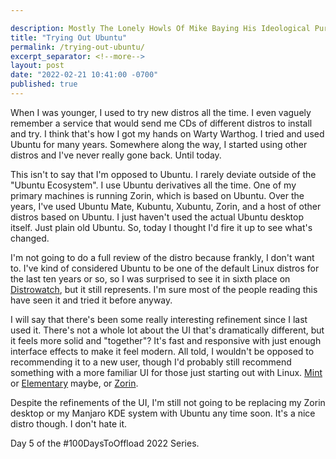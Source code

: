 ```yaml
---

description: Mostly The Lonely Howls Of Mike Baying His Ideological Purity At The Moon
title: "Trying Out Ubuntu"
permalink: /trying-out-ubuntu/
excerpt_separator: <!--more-->
layout: post
date: "2022-02-21 10:41:00 -0700"
published: true
---
```


When I was younger, I used to try new distros all the time. I even vaguely remember a service that would send me CDs of different distros to install and try. I think that's how I got my hands on Warty Warthog. I tried and used Ubuntu for many years. Somewhere along the way, I started using other distros and I've never really gone back. Until today.

<!--more-->

This isn't to say that I'm opposed to Ubuntu. I rarely deviate outside of the "Ubuntu Ecosystem". I use Ubuntu derivatives all the time. One of my primary machines is running Zorin, which is based on Ubuntu. Over the years, I've used Ubuntu Mate, Kubuntu, Xubuntu, Zorin, and a host of other distros based on Ubuntu. I just haven't used the actual Ubuntu desktop itself. Just plain old Ubuntu. So, today I thought I'd fire it up to see what's changed.

I'm not going to do a full review of the distro because frankly, I don't want to. I've kind of considered Ubuntu to be one of the default Linux distros for the last ten years or so, so I was surprised to see it in sixth place on [Distrowatch](https://distrowatch.com/index.php), but it still represents. I'm sure most of the people reading this have seen it and tried it before anyway.

I will say that there's been some really interesting refinement since I last used it. There's not a whole lot about the UI that's dramatically different, but it feels more solid and "together"? It's fast and responsive with just enough interface effects to make it feel modern. All told, I wouldn't be opposed to recommending it to a new user, though I'd probably still recommend something with a more familiar UI for those just starting out with Linux. [Mint](https://linuxmint.com/) or [Elementary](https://elementary.io/) maybe, or [Zorin](https://www.zorinos.com/).

Despite the refinements of the UI, I'm still not going to be replacing my Zorin desktop or my Manjaro KDE system with Ubuntu any time soon. It's a nice distro though. I don't hate it.

Day 5 of the #100DaysToOffload 2022 Series.
